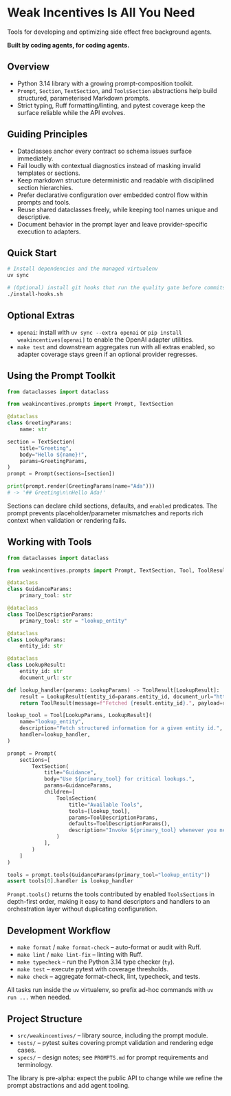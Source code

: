 # Weak Incentives Is All You Need

Tools for developing and optimizing side effect free background agents.

**Built by coding agents, for coding agents.**

## Overview
- Python 3.14 library with a growing prompt-composition toolkit.
- `Prompt`, `Section`, `TextSection`, and `ToolsSection` abstractions help build structured, parameterised Markdown prompts.
- Strict typing, Ruff formatting/linting, and pytest coverage keep the surface reliable while the API evolves.

## Guiding Principles
- Dataclasses anchor every contract so schema issues surface immediately.
- Fail loudly with contextual diagnostics instead of masking invalid templates or sections.
- Keep markdown structure deterministic and readable with disciplined section hierarchies.
- Prefer declarative configuration over embedded control flow within prompts and tools.
- Reuse shared dataclasses freely, while keeping tool names unique and descriptive.
- Document behavior in the prompt layer and leave provider-specific execution to adapters.

## Quick Start
```bash
# Install dependencies and the managed virtualenv
uv sync

# (Optional) install git hooks that run the quality gate before commits
./install-hooks.sh
```

## Optional Extras
- `openai`: install with `uv sync --extra openai` or `pip install weakincentives[openai]` to enable the OpenAI adapter utilities.
- `make test` and downstream aggregates run with all extras enabled, so adapter coverage stays green if an optional provider regresses.

## Using the Prompt Toolkit
```python
from dataclasses import dataclass

from weakincentives.prompts import Prompt, TextSection

@dataclass
class GreetingParams:
    name: str

section = TextSection(
    title="Greeting",
    body="Hello ${name}!",
    params=GreetingParams,
)
prompt = Prompt(sections=[section])

print(prompt.render(GreetingParams(name="Ada")))
# -> '## Greeting\n\nHello Ada!'
```

Sections can declare child sections, defaults, and `enabled` predicates. The prompt prevents placeholder/parameter mismatches and reports rich context when validation or rendering fails.

## Working with Tools
```python
from dataclasses import dataclass

from weakincentives.prompts import Prompt, TextSection, Tool, ToolResult, ToolsSection

@dataclass
class GuidanceParams:
    primary_tool: str

@dataclass
class ToolDescriptionParams:
    primary_tool: str = "lookup_entity"

@dataclass
class LookupParams:
    entity_id: str

@dataclass
class LookupResult:
    entity_id: str
    document_url: str

def lookup_handler(params: LookupParams) -> ToolResult[LookupResult]:
    result = LookupResult(entity_id=params.entity_id, document_url="https://example.com")
    return ToolResult(message=f"Fetched {result.entity_id}.", payload=result)

lookup_tool = Tool[LookupParams, LookupResult](
    name="lookup_entity",
    description="Fetch structured information for a given entity id.",
    handler=lookup_handler,
)

prompt = Prompt(
    sections=[
        TextSection(
            title="Guidance",
            body="Use ${primary_tool} for critical lookups.",
            params=GuidanceParams,
            children=[
                ToolsSection(
                    title="Available Tools",
                    tools=[lookup_tool],
                    params=ToolDescriptionParams,
                    defaults=ToolDescriptionParams(),
                    description="Invoke ${primary_tool} whenever you need fresh context.",
                )
            ],
        )
    ]
)

tools = prompt.tools(GuidanceParams(primary_tool="lookup_entity"))
assert tools[0].handler is lookup_handler
```

`Prompt.tools()` returns the tools contributed by enabled `ToolsSection`s in depth-first order, making it easy to hand descriptors and handlers to an orchestration layer without duplicating configuration.

## Development Workflow
- `make format` / `make format-check` – auto-format or audit with Ruff.
- `make lint` / `make lint-fix` – linting with Ruff.
- `make typecheck` – run the Python 3.14 type checker (`ty`).
- `make test` – execute pytest with coverage thresholds.
- `make check` – aggregate format-check, lint, typecheck, and tests.

All tasks run inside the `uv` virtualenv, so prefix ad-hoc commands with `uv run ...` when needed.

## Project Structure
- `src/weakincentives/` – library source, including the prompt module.
- `tests/` – pytest suites covering prompt validation and rendering edge cases.
- `specs/` – design notes; see `PROMPTS.md` for prompt requirements and terminology.

The library is pre-alpha: expect the public API to change while we refine the prompt abstractions and add agent tooling.
